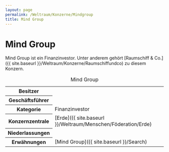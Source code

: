 ```yaml
---
layout: page
permalink: /Weltraum/Konzerne/Mindgroup
title: Mind Group
---
```



# Mind Group


Mind Group ist ein Finanzinvestor. Unter anderem gehört [Raumschiff &amp; Co.]({{ site.baseurl }}/Weltraum/Konzerne/Raumschiffundco) zu diesem Konzern.


<aside>
<table data-type="konzern">
<caption>Mind Group</caption>
<tbody>
<tr><th>Besitzer</th><td> </td></tr>
<tr><th>Geschäftsführer</th><td> </td></tr>
<tr><th>Kategorie</th><td>Finanzinvestor</td></tr>
<tr><th>Konzernzentrale</th><td>[Erde]({{ site.baseurl }}/Weltraum/Menschen/Föderation/Erde)</td></tr>
<tr><th>Niederlassungen</th><td> </td></tr>
<tr><th>Erwähnungen</th><td>[Mind Group]({{ site.baseurl }}/Search)</td></tr>
</tbody>
</table>
</aside>

